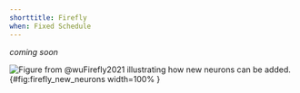```yaml
---
shorttitle: Firefly
when: Fixed Schedule
---
```



*coming soon*

![Figure from @wuFirefly2021 illustrating how new neurons can be added.](img/firefly_new_neurons){#fig:firefly_new_neurons width=100% }
